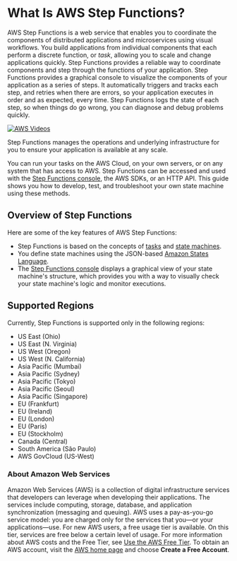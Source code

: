 # What Is AWS Step Functions?<a name="welcome"></a>

AWS Step Functions is a web service that enables you to coordinate the components of distributed applications and microservices using visual workflows\. You build applications from individual components that each perform a discrete function, or *task*, allowing you to scale and change applications quickly\. Step Functions provides a reliable way to coordinate components and step through the functions of your application\. Step Functions provides a graphical console to visualize the components of your application as a series of steps\. It automatically triggers and tracks each step, and retries when there are errors, so your application executes in order and as expected, every time\. Step Functions logs the state of each step, so when things do go wrong, you can diagnose and debug problems quickly\.

[![AWS Videos](http://img.youtube.com/vi/https://www.youtube.com/embed/Dh7h3lkpeP4?rel=0&amp;controls=0&amp;showinfo=0/0.jpg)](http://www.youtube.com/watch?v=https://www.youtube.com/embed/Dh7h3lkpeP4?rel=0&amp;controls=0&amp;showinfo=0)

Step Functions manages the operations and underlying infrastructure for you to ensure your application is available at any scale\.

You can run your tasks on the AWS Cloud, on your own servers, or on any system that has access to AWS\. Step Functions can be accessed and used with the [Step Functions console](https://console.aws.amazon.com/states/home?region=us-east-1#/), the AWS SDKs, or an HTTP API\. This guide shows you how to develop, test, and troubleshoot your own state machine using these methods\.

## Overview of Step Functions<a name="overview"></a>

Here are some of the key features of AWS Step Functions:
+ Step Functions is based on the concepts of [tasks](concepts-tasks.md) and [state machines](concepts-states.md)\.
+ You define state machines using the JSON\-based [Amazon States Language](concepts-amazon-states-language.md)\.
+ The [Step Functions console](https://console.aws.amazon.com/states/home?region=us-east-1#/) displays a graphical view of your state machine's structure, which provides you with a way to visually check your state machine's logic and monitor executions\.

## Supported Regions<a name="supported-regions"></a>

Currently, Step Functions is supported only in the following regions:
+ US East \(Ohio\)
+ US East \(N\. Virginia\)
+ US West \(Oregon\)
+ US West \(N\. California\)
+ Asia Pacific \(Mumbai\)
+ Asia Pacific \(Sydney\)
+ Asia Pacific \(Tokyo\)
+ Asia Pacific \(Seoul\)
+ Asia Pacific \(Singapore\)
+ EU \(Frankfurt\)
+ EU \(Ireland\)
+ EU \(London\)
+ EU \(Paris\)
+ EU \(Stockholm\)
+ Canada \(Central\)
+ South America \(São Paulo\)
+ AWS GovCloud \(US\-West\)

### About Amazon Web Services<a name="about-amazon-web-services"></a>

 Amazon Web Services \(AWS\) is a collection of digital infrastructure services that developers can leverage when developing their applications\. The services include computing, storage, database, and application synchronization \(messaging and queuing\)\. AWS uses a pay\-as\-you\-go service model: you are charged only for the services that you—or your applications—use\. For new AWS users, a free usage tier is available\. On this tier, services are free below a certain level of usage\. For more information about AWS costs and the Free Tier, see [Use the AWS Free Tier](https://docs.aws.amazon.com/awsaccountbilling/latest/aboutv2/billing-free-tier.html)\. To obtain an AWS account, visit the [AWS home page](https://aws.amazon.com/) and choose **Create a Free Account**\.